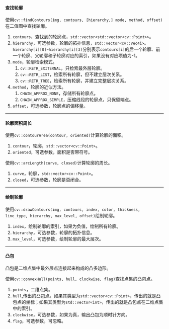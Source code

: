 #### 查找轮廓

使用`cv::findContours(img, contours, [hierarchy,] mode, method, offset)`在二值图中查找轮廓。

1. `contours`，查找到的轮廓点，`std::vector<std::vector<cv::Point>>`。
2. `hierarchy`，可选参数，轮廓的拓扑信息，`std::vector<cv::Vec4i>`。`hierarchy[i][0]~hierarchy[i][3]`分别表示`contours[i]`的后一个轮廓、前一个轮廓、父轮廓和子轮廓对应的索引，如果没有对应项值为-1。
3. `mode`，轮廓检索模式。
   1. `cv::RETR_EXITERNAL`，只检索最外层轮廓。
   2. `cv::RETR_LIST`，检索所有轮廓，但不建立层次关系。
   3. `cv::RETR_TREE`，检索所有轮廓，并建立完整层次关系。
4. `method`，轮廓的近似方法。
   1. `CHAIN_APPROX_NONE`，存储所有轮廓点。
   2. `CHAIN_APPROX_SIMPLE`，压缩线段的轮廓点，只保留端点。
5. `offset`，可选参数，轮廓点的偏移量。

---

#### 轮廓面积周长

使用`cv::contourArea(contour, oriented)`计算轮廓的面积。

1. `contour`，轮廓，`std::vector<cv::Point>`。
2. `oriented`，可选参数，面积是否带符号。

使用`cv::arcLength(curve, closed)`计算轮廓的周长。

1. `curve`，轮廓，`std::vector<cv::Point>`。
2. `closed`，可选参数，轮廓是否闭合。

---

#### 绘制轮廓

使用`cv::drawContours(img, contours, index, color, thickness, line_type, hierarchy, max_level, offset)`绘制轮廓。

1. `index`，绘制轮廓的索引，如果为负值，绘制所有轮廓。
2. `hierarchy`，可选参数，轮廓的拓扑信息。
3. `max_level`，可选参数，绘制轮廓的最大层次。

---

#### 凸包

凸包是二维点集中最外层点连接起来构成的凸多边形。

使用`cv::convexHull(points, hull, clockwise, flag)`查找点集的凸包点。

1. `points`，二维点集。
2. `hull`,传出的凸包点。如果其类型为`std::vector<cv::Point>`，传出的就是凸包点的坐标；如果其类型为`std::vector<int>`，传出的就是凸包点在二维点集中的索引。
3. `clockwise`，可选参数，如果为真，输出凸包为顺时针方向。
4. `flag`，可选参数，可忽略。

